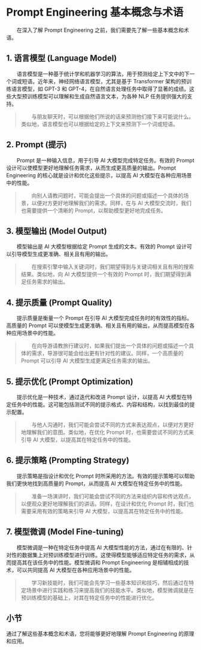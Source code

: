 # Prompt Engineering 基本概念与术语

&emsp;&emsp;在深入了解 Prompt Engineering 之前，我们需要先了解一些基本概念和术语。

## 1. 语言模型 (Language Model)

&emsp;&emsp;语言模型是一种基于统计学和机器学习的算法，用于预测给定上下文中的下一个词或短语。近年来，神经网络语言模型，尤其是基于 Transformer 架构的预训练语言模型，如 GPT-3 和 GPT-4，在自然语言处理任务中取得了显著的成绩。这些大型预训练模型可以理解和生成自然语言文本，为各种 NLP 任务提供强大的支持。

> &emsp;&emsp;与朋友聊天时，可以根据他们所说的话来预测他们接下来可能说什么。类似地，语言模型也可以根据给定的上下文来预测下一个词或短语。

## 2. Prompt (提示)

&emsp;&emsp;Prompt 是一种输入信息，用于引导 AI 大模型完成特定任务。有效的 Prompt 设计可以使模型更好地理解任务需求，从而生成更高质量的输出。Prompt Engineering 的核心就是设计和优化这些提示，以提高 AI 大模型在各种应用场景中的性能。

> &emsp;&emsp;向别人请教问题时，可能会提出一个具体的问题或描述一个具体的场景，以便对方更好地理解我们的需求。同样，在与 AI 大模型交流时，我们也需要提供一个清晰的 Prompt，以帮助模型更好地完成任务。

## 3. 模型输出 (Model Output)

&emsp;&emsp;模型输出是 AI 大模型根据给定 Prompt 生成的文本。有效的 Prompt 设计可以引导模型生成更准确、相关且有用的输出。

> &emsp;&emsp;在搜索引擎中输入关键词时，我们期望得到与关键词相关且有用的搜索结果。类似地，向 AI 大模型提供一个有效的 Prompt 时，我们期望得到满足任务需求的输出。

## 4. 提示质量 (Prompt Quality)

&emsp;&emsp;提示质量是衡量一个 Prompt 在引导 AI 大模型完成任务时的有效性的指标。高质量的 Prompt 可以使模型生成更准确、相关且有用的输出，从而提高模型在各种应用场景中的性能。

> &emsp;&emsp;在向导游请教旅行建议时，如果我们提出一个具体的问题或描述一个具体的需求，导游很可能会给出更有针对性的建议。同样，一个高质量的 Prompt 可以引导 AI 大模型生成更满足任务需求的输出。

## 5. 提示优化 (Prompt Optimization)

&emsp;&emsp;提示优化是一种技术，通过迭代和改进 Prompt 设计，以提高 AI 大模型在特定任务中的性能。这可能包括测试不同的提示格式、内容和结构，以找到最佳的提示配置。

> &emsp;&emsp;与他人沟通时，我们可能会尝试不同的方式来表达观点，以便对方更好地理解我们的意图。类似地，在优化 Prompt 时，也需要尝试不同的方式来引导 AI 大模型，以提高其在特定任务中的性能。

## 6. 提示策略 (Prompting Strategy)

&emsp;&emsp;提示策略是指设计和优化 Prompt 时所采用的方法。有效的提示策略可以帮助我们更快地找到高质量的 Prompt，从而提高 AI 大模型在特定任务中的性能。

> &emsp;&emsp;准备一场演讲时，我们可能会尝试不同的方法来组织内容和传达观点，以便观众更好地理解我们的讲话。同样，在设计和优化 Prompt 时，我们也需要采用有效的策略来引导 AI 大模型，以提高其在特定任务中的性能。

## 7. 模型微调 (Model Fine-tuning)

&emsp;&emsp;模型微调是一种在特定任务中提高 AI 大模型性能的方法，通过在有限的、针对性的数据集上对预训练模型进行训练。这使得模型能够适应特定任务的需求，从而提高其在该任务中的性能。模型微调和 Prompt Engineering 是相辅相成的技术，可以共同提高 AI 大模型在各种应用场景中的性能。

> &emsp;&emsp;学习新技能时，我们可能会先学习一些基本知识和技巧，然后通过在特定场景中进行实践和练习来提高我们的技能水平。类似地，模型微调就是在预训练模型的基础上，对其在特定任务中的性能进行优化。

## 小节

通过了解这些基本概念和术语，您将能够更好地理解 Prompt Engineering 的原理和应用。
